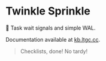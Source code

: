 # Twinkle Sprinkle
📜 Task wait signals and simple WAL.

Documentation available at [kb.ltgc.cc](https://kb.ltgc.cc/twinkle/).

> Checklists, done! No tardy!